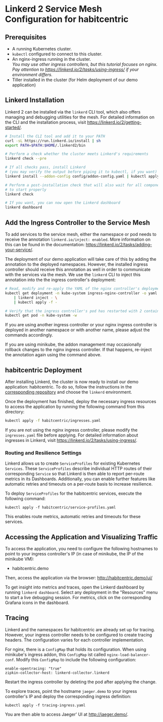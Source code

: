 # Linkerd 2 Service Mesh Configuration for habitcentric

## Prerequisites

* A running Kubernetes cluster.
* `kubectl` configured to connect to this cluster.
* An nginx-ingress running in the cluster. \
  _You may use other ingress controllers, but this tutorial focuses on nginx.
  Pay attention to https://linkerd.io/2/tasks/using-ingress/ if your environment
  differs._
* Tiller installed in the cluster (for Helm deployment of our demo application)

## Linkerd Installation

Linkerd 2 can be installed via the `linkerd` CLI tool, which also offers
managing and debugging utilities for the mesh. For detailed information on the
CLI and the installation process, visit https://linkerd.io/2/getting-started/.

```bash
# Install the CLI tool and add it to your PATH
curl -sL https://run.linkerd.io/install | sh
export PATH=$PATH:$HOME/.linkerd2/bin

# Perform a check whether the cluster meets Linkerd's requirements
linkerd check --pre

# If all checks pass, install Linkerd
# (you may verify the output before piping it to kubectl, if you want)
linkerd install --addon-config config/addon-config.yaml | kubectl apply -f -

# Perform a post-installation check that will also wait for all components
# to start properly
linkerd check

# If you want, you can now open the Linkerd dashboard
linkerd dashboard
```

## Add the Ingress Controller to the Service Mesh

To add services to the service mesh, either the namespace or pod needs to
receive the annotation `linkerd.io/inject: enabled`. More information on this
can be found in the documentation:
https://linkerd.io/2/tasks/adding-your-service/.

The deployment of our demo application will take care of this by adding the
annotation to the deployed namespaces. However, the installed ingress controller
should receive this annotation as well in order to communicate with the services
via the mesh. We use the `linkerd` CLI to inject this annotation into the the
ingress controller's deployment:

```bash
# Read, modify and re-apply the YAML of the nginx controller's deployment
kubectl get deployment -n kube-system ingress-nginx-controller -o yaml \
    | linkerd inject - \
    | kubectl apply -f -

# Verify that the ingress controller's pod has restarted with 2 containers
kubectl get pod -n kube-system -w
```

If you are using another ingress controller or your nginx ingress controller is
deployed in another namespace or with another name, please adjust the commands
accordingly.

If you are using minikube, the addon management may occasionally rollback
changes to the nginx ingress controller. If that happens, re-inject the
annotation again using the command above.

## habitcentric Deployment

After installing Linkerd, the cluster is now ready to install our demo
application: habitcentric. To do so, follow the instructions in the
[corresponding
repository](https://gitlab.com/habitcentric-infrastructure/hc-kubernetes) and
choose the `linkerd` environment.

Once the deployment has finished, deploy the necessary ingress resources to
access the application by running the following command from this directory:

```bash
kubectl apply -f habitcentric/ingresses.yaml
```

If you are not using the nginx ingress controller, please modify the
`ingresses.yaml` file before applying. For detailed information about ingresses
in Linkerd, visit https://linkerd.io/2/tasks/using-ingress/.

### Routing and Resilience Settings

Linkerd allows us to create `ServiceProfiles` for existing Kubernetes
`Services`. These `ServiceProfiles` describe individual HTTP routes of their
corresponding `Service` so that Linkerd is then able to report per-route metrics
in its Dashboards. Additionally, you can enable further features like automatic
retries and timeouts on a per-route basis to increase resilience.

To deploy `ServiceProfiles` for the habitcentric services, execute the following
command:

```
kubectl apply -f habitcentric/service-profiles.yaml
```

This enables route metrics, automatic retries and timeouts for these services.

## Accessing the Application and Visualizing Traffic

To access the application, you need to configure the following hostnames to
point to your ingress controller's IP (in case of minikube, the IP of the
minikube VM):

* habitcentric.demo

Then, access the application via the browser: http://habitcentric.demo/ui/

To get insight into metrics and traces, open the Linkerd dashboard by running
`linkerd dashboard`. Select any deployment in the "Resources" menu to start a
live debugging session. For metrics, click on the corresponding Grafana icons in
the dashboard.

## Tracing

Linkerd and the namespaces for habitcentric are already set up for tracing.
However, your ingress controller needs to be configured to create tracing
headers. The configuration varies for each controller implementation.

For nginx, there is a `ConfigMap` that holds its configuration. When using
minikube's ingress addon, this `ConfigMap` ist called
`nginx-load-balancer-conf`. Modify this `ConfigMap` to include the following
configuration:

```
enable-opentracing: "true"
zipkin-collector-host: linkerd-collector.linkerd
```

Restart the ingress controller by deleting the pod after applying the change.

To explore traces, point the hostname `jaeger.demo` to your ingress controller's
IP and deploy the corresponding ingress definition:

```
kubectl apply -f tracing-ingress.yaml
```

You are then able to access Jaeger' UI at http://jaeger.demo/.